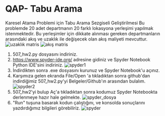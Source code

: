 # QAP- Tabu Arama
 Karesel Atama Problemi için Tabu Arama Sezgiseli Geliştirilmesi
 Bu problemde 20 adet departmanın 20 farklı lokasyona yerleşimi yapılmak istenmektedir. Bu yerleşimler için dikkate alınması gereken departmanların arasındaki akış ve uzaklık ile değişecek olan akış maliyeti mevcuttur. 
 ![uzaklık matris](https://user-images.githubusercontent.com/60961687/125205842-ef1ebd00-e28c-11eb-8439-6b6786729915.PNG)
![akış matris](https://user-images.githubusercontent.com/60961687/125205843-efb75380-e28c-11eb-9d53-e8ba589e9a6a.PNG)


1. 507_hw2.py dosyasını indiriniz.
2. https://www.spyder-ide.org/ adresine gidiniz ve Spyder Notebook Python IDE'sini indiriniz. 
![spyder1](https://user-images.githubusercontent.com/60961687/123553702-88c27680-d785-11eb-87a2-17c6ae01c5ea.PNG)
3. İndirdikten sonra .exe dosyasını kurunuz ve Spyder Notebook'u açınız.
4. Karşımıza gelen ekranda File/Open 'a tıkladıktan sonra github'dan indirdiğimiz 507_hw2.py'yi Belgeler/Github'ın arasından bulalım.
![spyder2](https://user-images.githubusercontent.com/60961687/123553984-ae9c4b00-d786-11eb-881b-c8e028113cc5.png)
5. 507_hw2'yi bulup Aç'a tıkladıktan sonra kodumuz Spyder Notebookta derlenmeye hazır hale gelmekte.
![spyder_dosya](https://user-images.githubusercontent.com/60961687/125205688-2e004300-e28c-11eb-92da-0aa0961420dc.PNG)
7. "Run" tuşuna basarak kodun çalıştığını, ve konsolda sonuçlarını yazdırdığımız bilgileri görebiliriz. 
![spyder](https://user-images.githubusercontent.com/60961687/125205635-e5e12080-e28b-11eb-902d-3618b907843e.png)



